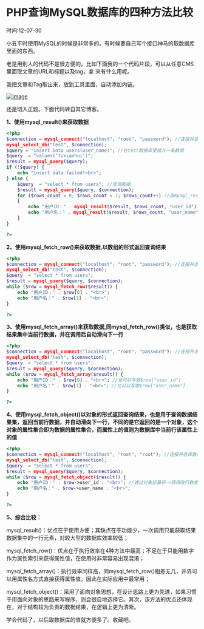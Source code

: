 # PHP查询MySQL数据库的四种方法比较

时间:12-07-30 

小五平时使用MySQL的时候是非常多的。有时候要自己写个接口神马的取数据库里面的东西。

老是用别人的代码不是很方便的。比如下面我的一个代码片段，可以从任意CMS里面取文章的URL和标题以及tag，拿 来有什么用呢。

我把文章和Tag取出来，放到工具里面，自动添加内链。

[![image](http://img.lingdonge.com/images/2012/09/989c_image_thumb.png "image")](http://img.lingdonge.com/images/2012/09/a5ad_image.png)

还是切入正题。下面代码转自其它博客。

**1、使用mysql_result()来获取数据**
```php
<?php   
$connection = mysql_connect("localhost", "root", "password"); //连接并选择数据库服务器
mysql_select_db("test", $connection);
$query = "insert into users(user_name)"; //在test数据库里插入一条数据
$query .= "values(‘tuxiaohui’)";
$result = mysql_query($query);
if (!$query) {
    echo "insert data failed!<br>";
} else {
    $query  = "select * from users"; //查询数据
    $result = mysql_query($query, $connection);
    for ($rows_count = 0; $rows_count < 7; $rows_count++) //用mysql_result获得数据并输出，mysql_result() 返回 MySQL 结果集中一个单元的内容。
    {
        echo "用户ID：" . mysql_result($result, $rows_count, "user_id") . "<br>";
        echo "用户名：" . mysql_result($result, $rows_count, "user_name") . "<br>";
    }
}

?> 
```
**2、使用mysql_fetch_row()来获取数据,以数组的形式返回查询结果**
```php
<?php   
$connection = mysql_connect("localhost", "root", "password"); //连接并选择数据库服务器
mysql_select_db("test", $connection);
$query  = "select * from users";
$result = mysql_query($query, $connection);
while ($row = mysql_fetch_row($result)) {
    echo "用户ID：" . $row[0] . "<br>";
    echo "用户名：" . $row[1] . "<br>";
}

?> 
```
**3、使用mysql_fetch_array()来获取数据,同mysql_fetch_row()类似，也是获取结果集中当前行数据，并在调用后自动滑向下一行**
```php
<?php   
$connection = mysql_connect("localhost", "root", "password"); //连接并选择数据库服务器
mysql_select_db("test", $connection);
$query  = "select * from users";
$result = mysql_query($query, $connection);
while ($row = mysql_fetch_array($result)) {
    echo "用户ID：" . $row[0] . "<br>"; //也可以写做$row["user_id"]
    echo "用户名：" . $row[1] . "<br>"; //也可以写做$row["user_name"]
}

?>
```
**4、使用mysql_fetch_object()以对象的形式返回查询结果，也是用于查询数据结果集，返回当前行数据，并自动滑向下一行，不同的是它返回的是一个对象，这个对象的属性集合即为数据的属性集合，而属性上的值则为数据库中当前行该属性上的值**
```php
<?php   
$connection = mysql_connect("localhost", "root", "root"); //连接并选择数据库服务器
mysql_select_db("test", $connection);
$query  = "select * from users";
$result = mysql_query($query, $connection);
while ($row = mysql_fetch_object($result)) {
    echo "用户ID：" . $row->user_id . "<br>"; //通过对象运算符->获得改行数据在其属性上的值。
    echo "用户名：" . $row->user_name . "<br>";
}

?> 
```
**5、综合比较：**

mysql_result()：优点在于使用方便；其缺点在于功能少，一次调用只能获取结果数据集中的一行元素，对较大型的数据库效率较低； 

mysql_fetch_row()：优点在于执行效率在4种方法中最高；不足在于只能用数字作为属性索引来获得属性值，在使用时非常容易出现混淆； 

mysql_fetch_array()：执行效率同样高，同mysql_fetch_row()相差无几，并界可以用属性名方式直接获得属性值，因此在实际应用中最常用； 

mysql_fetch_object()：采用了面向对象思想，在设计思路上更为先进，如果习惯于用面向对象的思路来写程序，则会很自地选择它。其次，该方法的优点还体现在，对于结构较为负责的数据结果，在逻辑上更为清晰。 

学会代码了，以后取数据库的值就方便多了。收藏吧。

[0]: http://www.lingdonge.com/category/coding/php
